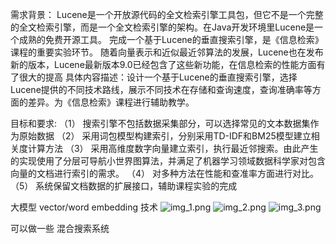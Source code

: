                                                   
需求背景：
Lucene是一个开放源代码的全文检索引擎工具包，但它不是一个完整的全文检索引擎，而是一个全文检索引擎的架构。在Java开发环境里Lucene是一个成熟的免费开源工具。
完成一个基于Lucene的垂直搜索引擎，是《信息检索》课程的重要实验环节。
随着向量表示和近似最近邻算法的发展，Lucene也在发布新的版本，Lucene最新版本9.0已经包含了这些新功能，在信息检索的性能方面有了很大的提高
具体内容描述：设计一个基于Lucene的垂直搜索引擎，选择Lucene提供的不同技术路线，展示不同技术在存储和查询速度，查询准确率等方面的差异。为《信息检索》课程进行辅助教学。

目标和要求:
（1）	搜索引擎不包括数据采集部分，可以选择常见的文本数据集作为原始数据
（2）	采用词包模型构建索引，分别采用TD-IDF和BM25模型建立相关度计算方法
（3）	采用高维度数字向量建立索引，执行最近邻搜索。由此产生的实现使用了分层可导航小世界图算法，并满足了机器学习领域数据科学家对包含向量的文档进行索引的需求。
（4）	对多种方法在性能和查准率方面进行对比。
（5）	系统保留文档数据的扩展接口，辅助课程实验的完成
    
大模型
vector/word embedding 技术
![img_1.png](img_1.png)
![img_2.png](img_2.png)
![img_3.png](img_3.png)

可以做一些 混合搜索系统
